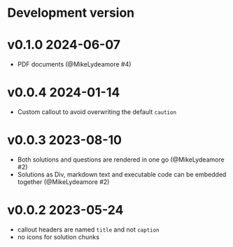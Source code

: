 # Development version

# v0.1.0 2024-06-07

- PDF documents (@MikeLydeamore #4)


# v0.0.4 2024-01-14

- Custom callout to avoid overwriting the default `caution`

# v0.0.3 2023-08-10

- Both solutions and questions are rendered in one go (@MikeLydeamore #2)
- Solutions as Div, markdown text and executable code can be embedded together (@MikeLydeamore #2)

# v0.0.2 2023-05-24

- callout headers are named `title` and not `caption`
- no icons for solution chunks
